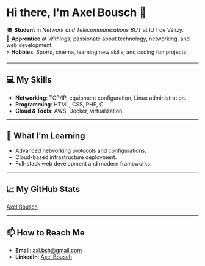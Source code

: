 # Hi there, I'm Axel Bousch 👋  

🎓 **Student** in *Network and Telecommunications BUT* at IUT de Vélizy.  
💼 **Apprentice** at *Withings*, passionate about technology, networking, and web development.  
⚡ **Hobbies**: Sports, cinema, learning new skills, and coding fun projects.  

---

## 💻 My Skills  
- **Networking**: TCP/IP, equipment configuration, Linux administration.  
- **Programming**: HTML, CSS, PHP, C.  
- **Cloud & Tools**: AWS, Docker, virtualization.  

---

## 🌱 What I'm Learning  
- Advanced networking protocols and configurations.  
- Cloud-based infrastructure deployment.  
- Full-stack web development and modern frameworks.  

---

## 📈 My GitHub Stats  
[Axel Bousch](https://github-readme-stats.vercel.app/api?username=AxelBousch&show_icons=true&theme=dark)

---

## 📫 How to Reach Me  
- **Email**: axl.bsh@gmail.com  
- **LinkedIn**: [Axel Bousch](https://www.linkedin.com/in/axel-bousch-324871234)
